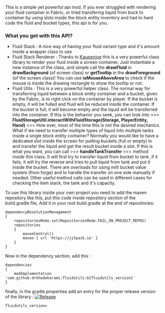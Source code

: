 This is a simple yet powerful api mod. If you ever struggled with rendering your fluid container in Fabric, or tried transfering liquid from buck to container by using slots inside the block entity inventory and had to hard code the fluid and bucket types, this api is for you.

### What you get with this API?

- Fluid Stack : A nice way of having your fluid variant type and it's amount inside a wrapper class to use
- Fluid Stack Renderer : Thanks to [Kaupenjoe](https://www.youtube.com/@ModdingByKaupenjoe) this is a very powerful class library to render your fluid inside a screen container. Just instantiate a new instance of the class, and simple call the **drawFluid** in **drawBackground** (of screen class) or **getTooltip** in the **drawForeground** (of the screen class)! You can use **isMouseAboveArea** to check if the mouse is inside the drawing rectangle to show the tooltip or not.
- Fluid Utils : This is a very powerful helper class. The normal way for transferring liquid between a block entity container and a bucket, given by the Fabric, is to right click on the container by player. If the bucket is empty, it will be fulled and fluid will be reduced inside the container. If the bucket is full, it will become empty and the liquid will be transferred into the container. If this is the behavior you seek, you can look into >>> **FluidStorageUtil.interactWithFluidStorage(Storage<FluidVariant>, PlayerEntity, Hand)** <<< How ever, most of the time this is not the desired mechanics. What if we need to transfer multiple types of liquid into multiple tanks inside a single block entity container? Normally you would like to have a dedicated slot inside the screen for putting buckets (full or empty) in and transfer the liquid and get the result bucket inside a slot. If this is what you want, you can call >>> **handleTankTransfer** <<< method inside this class. It will first try to transfer liquid from bucket to tank, if it fails, it will try the reverse and tries to pull liquid from tank and put it inside the bucket. There are overloads for using milli bucket value system (from forge) and to handle the transfer on one side manually if needed. Other useful method calls can be used in different cases for checking the item stack, the tank and it's capacity.

To use this library inside your own project you need to add the maven repository like this, put this code inside repository seciton of the build.gradle file, Add it in your root build.gradle at the end of repositories:

```Maven Repository
dependencyResolutionManagement 
{
	repositoriesMode.set(RepositoriesMode.FAIL_ON_PROJECT_REPOS)
	repositories 
	{
		mavenCentral()
		maven { url 'https://jitpack.io' }
	}
}
```

Now in the dependency section, add this :
```dependencies
dependencies 
{
    modImplementation 'com.github.drkhodakarami:fluidutils:${fluidutils_version}'
}
```

finally, in the gradle.properties add an entry for the proper release version of the library :
[![Release](https://jitpack.io/v/drkhodakarami/fluidutils.svg)](https://jitpack.io/#drkhodakarami/fluidutils)
```gradle.properties
fluidutils_version=
```